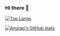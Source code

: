 ### Hi there 👋

<!--
**DogukanUrker/DogukanUrker** is a ✨ _special_ ✨ repository because its `README.md` (this file) appears on your GitHub profile.

Here are some ideas to get you started:

- 🔭 I’m currently working on ...
- 🌱 I’m currently learning ...
- 👯 I’m looking to collaborate on ...
- 🤔 I’m looking for help with ...
- 💬 Ask me about ...
- 📫 How to reach me: ...
- 😄 Pronouns: ...
- ⚡ Fun fact: ...
-->

[![Top Langs](https://github-readme-stats.vercel.app/api/top-langs/?username=dogukanurker&layout=compact)](https://github.com/DogukanUrker/github-readme-stats)

[![Anurag's GitHub stats](https://github-readme-stats.vercel.app/api?username=dogukanurker)](https://github.com/DogukanUrker/github-readme-stats)




